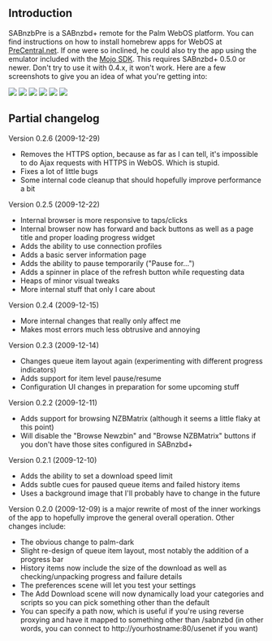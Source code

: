 Introduction
------------

SABnzbPre is a SABnzbd+ remote for the Palm WebOS platform. You can find instructions on how to install homebrew apps for WebOS at [PreCentral.net](http://www.precentral.net/how-to-install-homebrew-apps). If one were so inclined, he could also try the app using the emulator included with the [Mojo SDK](http://developer.palm.com/index.php?option=com_ajaxregister&view=register&sdkdownload). This requires SABnzbd+ 0.5.0 or newer. Don't try to use it with 0.4.x, it won't work. Here are a few screenshots to give you an idea of what you're getting into:

![](http://dl.dropbox.com/u/282415/SABnzbPre/0.2.5-queue.png) ![](http://dl.dropbox.com/u/282415/SABnzbPre/0.2.5-history.png) ![](http://dl.dropbox.com/u/282415/SABnzbPre/0.2.5-add-nzb.png)
![](http://dl.dropbox.com/u/282415/SABnzbPre/0.2.5-nzb-browser.png) ![](http://dl.dropbox.com/u/282415/SABnzbPre/0.2.5-connections.png) ![](http://dl.dropbox.com/u/282415/SABnzbPre/0.2.5-server-info.png)

Partial changelog
-----------------

Version 0.2.6 (2009-12-29)
* 	Removes the HTTPS option, because as far as I can tell, it's impossible to do Ajax requests with HTTPS in WebOS. Which is stupid.
* 	Fixes a lot of little bugs
* 	Some internal code cleanup that should hopefully improve performance a bit

Version 0.2.5 (2009-12-22)
* 	Internal browser is more responsive to taps/clicks 
* 	Internal browser now has forward and back buttons as well as a page title and proper loading progress widget
* 	Adds the ability to use connection profiles  
* 	Adds a basic server information page
* 	Adds the ability to pause temporarily ("Pause for...")
* 	Adds a spinner in place of the refresh button while requesting data
* 	Heaps of minor visual tweaks
* 	More internal stuff that only I care about

Version 0.2.4 (2009-12-15)
* 	More internal changes that really only affect me
* 	Makes most errors much less obtrusive and annoying

Version 0.2.3 (2009-12-14)
* 	Changes queue item layout again (experimenting with different progress indicators)
* 	Adds support for item level pause/resume
* 	Configuration UI changes in preparation for some upcoming stuff

Version 0.2.2 (2009-12-11)
* 	Adds support for browsing NZBMatrix (although it seems a little flaky at this point)
* 	Will disable the "Browse Newzbin" and "Browse NZBMatrix" buttons if you don't have those sites configured in SABnzbd+

Version 0.2.1 (2009-12-10)
* 	Adds the ability to set a download speed limit
* 	Adds subtle cues for paused queue items and failed history items
* 	Uses a background image that I'll probably have to change in the future

Version 0.2.0 (2009-12-09) is a major rewrite of most of the inner workings of the app to hopefully improve the general overall operation. Other changes include:
* 	The obvious change to palm-dark
* 	Slight re-design of queue item layout, most notably the addition of a progress bar
* 	History items now include the size of the download as well as checking/unpacking progress and failure details
* 	The preferences scene will let you test your settings
* 	The Add Download scene will now dynamically load your categories and scripts so you can pick something other than the default
* 	You can specify a path now, which is useful if you're using reverse proxying and have it mapped to something other than /sabnzbd (in other words, you can connect to http://yourhostname:80/usenet if you want)
